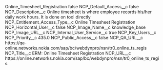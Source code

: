 <?xml version="1.0" encoding="UTF-8"?>
<CustomMetadata xmlns="http://soap.sforce.com/2006/04/metadata" xmlns:xsi="http://www.w3.org/2001/XMLSchema-instance" xmlns:xsd="http://www.w3.org/2001/XMLSchema">
    <label>Online_Timesheet_Registration</label>
    <protected>false</protected>
    <values>
        <field>NCP_Default_Access__c</field>
        <value xsi:type="xsd:boolean">false</value>
    </values>
    <values>
        <field>NCP_Description__c</field>
        <value xsi:type="xsd:string">Online timesheet is where employee records his/her daily work hours. It is done on tool directly</value>
    </values>
    <values>
        <field>NCP_Entitlement_Access_Type__c</field>
        <value xsi:type="xsd:string">Online Timesheet Registration</value>
    </values>
    <values>
        <field>NCP_Horizontal_User__c</field>
        <value xsi:type="xsd:boolean">false</value>
    </values>
    <values>
        <field>NCP_Image_Name__c</field>
        <value xsi:type="xsd:string">knowledge_base</value>
    </values>
    <values>
        <field>NCP_Image_URL__c</field>
        <value xsi:nil="true"/>
    </values>
    <values>
        <field>NCP_Internal_User_Service__c</field>
        <value xsi:type="xsd:boolean">true</value>
    </values>
    <values>
        <field>NCP_Key_Users__c</field>
        <value xsi:nil="true"/>
    </values>
    <values>
        <field>NCP_Priority__c</field>
        <value xsi:type="xsd:double">435.0</value>
    </values>
    <values>
        <field>NCP_Public_Access__c</field>
        <value xsi:type="xsd:boolean">false</value>
    </values>
    <values>
        <field>NCP_QA_URL__c</field>
        <value xsi:type="xsd:string">https://qa-online.networks.nokia.com/sap/bc/webdynpro/nsn/tr0_online_ts_regis</value>
    </values>
    <values>
        <field>NCP_Title__c</field>
        <value xsi:type="xsd:string">ERM: Online Timesheet Registration</value>
    </values>
    <values>
        <field>NCP_URL__c</field>
        <value xsi:type="xsd:string">https://online.networks.nokia.com/sap/bc/webdynpro/nsn/tr0_online_ts_regis</value>
    </values>
</CustomMetadata>
